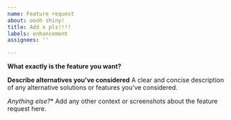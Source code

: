 ```yaml
---
name: Feature request
about: oooh shiny!
title: Add x pls!!!!
labels: enhancement
assignees: ''

---
```


**What exactly is the feature you want?**

**Describe alternatives you've considered**
A clear and concise description of any alternative solutions or features you've considered.

*Anything else?**
Add any other context or screenshots about the feature request here.
